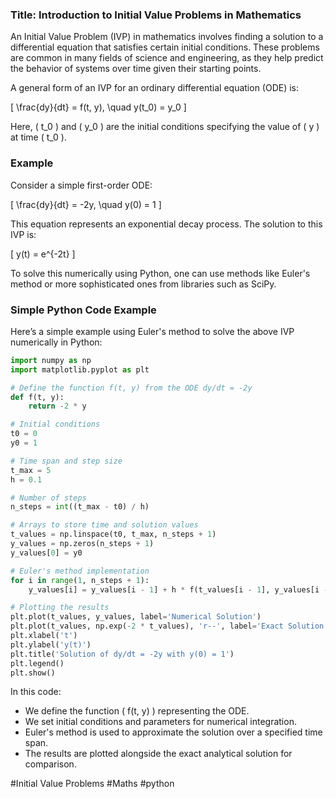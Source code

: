 ### Title: Introduction to Initial Value Problems in Mathematics

An Initial Value Problem (IVP) in mathematics involves finding a solution to a differential equation that satisfies certain initial conditions. These problems are common in many fields of science and engineering, as they help predict the behavior of systems over time given their starting points.

A general form of an IVP for an ordinary differential equation (ODE) is:

\[ \frac{dy}{dt} = f(t, y), \quad y(t_0) = y_0 \]

Here, \( t_0 \) and \( y_0 \) are the initial conditions specifying the value of \( y \) at time \( t_0 \).

### Example

Consider a simple first-order ODE:

\[ \frac{dy}{dt} = -2y, \quad y(0) = 1 \]

This equation represents an exponential decay process. The solution to this IVP is:

\[ y(t) = e^{-2t} \]

To solve this numerically using Python, one can use methods like Euler's method or more sophisticated ones from libraries such as SciPy.

### Simple Python Code Example

Here’s a simple example using Euler's method to solve the above IVP numerically in Python:

```python
import numpy as np
import matplotlib.pyplot as plt

# Define the function f(t, y) from the ODE dy/dt = -2y
def f(t, y):
    return -2 * y

# Initial conditions
t0 = 0
y0 = 1

# Time span and step size
t_max = 5
h = 0.1

# Number of steps
n_steps = int((t_max - t0) / h)

# Arrays to store time and solution values
t_values = np.linspace(t0, t_max, n_steps + 1)
y_values = np.zeros(n_steps + 1)
y_values[0] = y0

# Euler's method implementation
for i in range(1, n_steps + 1):
    y_values[i] = y_values[i - 1] + h * f(t_values[i - 1], y_values[i - 1])

# Plotting the results
plt.plot(t_values, y_values, label='Numerical Solution')
plt.plot(t_values, np.exp(-2 * t_values), 'r--', label='Exact Solution')
plt.xlabel('t')
plt.ylabel('y(t)')
plt.title('Solution of dy/dt = -2y with y(0) = 1')
plt.legend()
plt.show()
```

In this code:
- We define the function \( f(t, y) \) representing the ODE.
- We set initial conditions and parameters for numerical integration.
- Euler's method is used to approximate the solution over a specified time span.
- The results are plotted alongside the exact analytical solution for comparison.

#Initial Value Problems #Maths #python